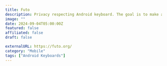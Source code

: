 ```yaml
---
title: Futo
description: Privacy respecting Android keyboard. The goal is to make a good keyboard that doesn't spy on users.
image: ""
date: 2024-09-04T05:00:00Z
featured: false
affiliated: false
draft: false

externalURL: https://futo.org/
category: "Mobile"
tags: ["Android Keyboards"]
---
```

